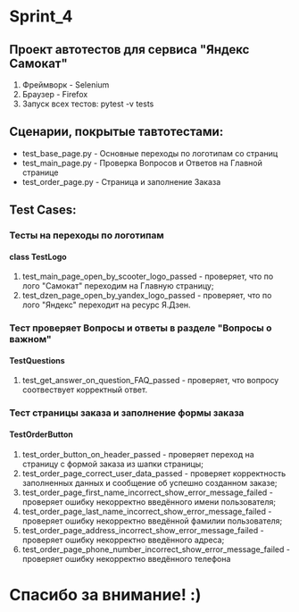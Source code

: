 # Sprint_4

## Проект автотестов для сервиса "Яндекс Самокат"

1. Фреймворк - Selenium
2. Браузер - Firefox
3. Запуск всех тестов: pytest -v tests 

## Сценарии, покрытые тавтотестами:
* test_base_page.py - Основные переходы по логотипам со страниц
* test_main_page.py - Проверка Вопросов и Ответов на Главной странице
* test_order_page.py - Страница и заполнение Заказа

## Test Cases:
### Тесты на переходы по логотипам
#### class TestLogo
1. test_main_page_open_by_scooter_logo_passed - проверяет, что по лого 
    "Самокат" переходим на Главную страницу;
2. test_dzen_page_open_by_yandex_logo_passed - проверяет, что по лого
    "Яндекс" переходит на ресурс Я.Дзен.

### Тест проверяет Вопросы и ответы в разделе "Вопросы о важном"
#### TestQuestions

1. test_get_answer_on_question_FAQ_passed - проверяет, что вопросу 
    соотвествует корректный ответ.

### Тест страницы заказа и заполнение формы заказа
#### TestOrderButton

1. test_order_button_on_header_passed - проверяет переход на страницу 
    с формой заказа из шапки страницы;
2. test_order_page_correct_user_data_passed - проверяет корректность 
    заполненных данных и сообщение об успешно созданном заказе;
3. test_order_page_first_name_incorrect_show_error_message_failed - проверяет
    ошибку некорректно введённого имени пользователя;
4. test_order_page_last_name_incorrect_show_error_message_failed - проверяет
    ошибку некорректно введённой фамилии пользователя;
5. test_order_page_address_incorrect_show_error_message_failed - проверяет
    ошибку некорректно введённого адреса;
7. test_order_page_phone_number_incorrect_show_error_message_failed - проверяет
    ошибку некорректно введённого телефона

# Спасибо за внимание! :)
